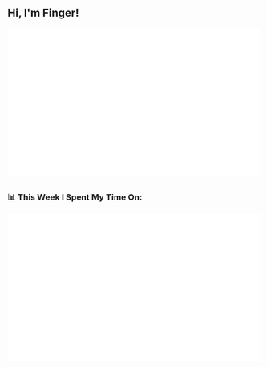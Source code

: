 <h2> Hi, I'm Finger!</h2>

<img align="right" src="https://raw.githubusercontent.com/spianmo/github-stats/master/generated/overview.svg#gh-light-mode-only">

<!-- <img align="right" height="160em" src="https://github-readme-stats-eight-theta.vercel.app/api/top-langs/?username=spianmo&layout=compact&langs_count=8&theme=algolia"/>	 -->
	
```go
package main

type Me struct {
	Name   string
	Job    string
	Code   string
	Skills string
}

func main() {
	me := &Me{
		Name:   "Finger",
		Job:    "Client-side Engineer",
		Code:   "Java and C++ and Others",
		Skills: "Android Security NLP ^o^",
	}
	_ = me
}
```


<h3>📊 This Week I Spent My Time On:</h3>
<img align='right' src="https://raw.githubusercontent.com/spianmo/github-stats/master/generated/languages.svg#gh-light-mode-only">

<!--START_SECTION:waka-->

```text
Java                   48 hrs 21 mins  ████████████████████░░░░░   79.47 %
XML                    8 hrs 4 mins    ███▒░░░░░░░░░░░░░░░░░░░░░   13.27 %
Groovy                 1 hr 45 mins    ▓░░░░░░░░░░░░░░░░░░░░░░░░   02.88 %
Gradle                 1 hr 24 mins    ▓░░░░░░░░░░░░░░░░░░░░░░░░   02.33 %
Properties             45 mins         ▒░░░░░░░░░░░░░░░░░░░░░░░░   01.24 %
GitIgnore file         10 mins         ░░░░░░░░░░░░░░░░░░░░░░░░░   00.30 %
```

<!--END_SECTION:waka-->

